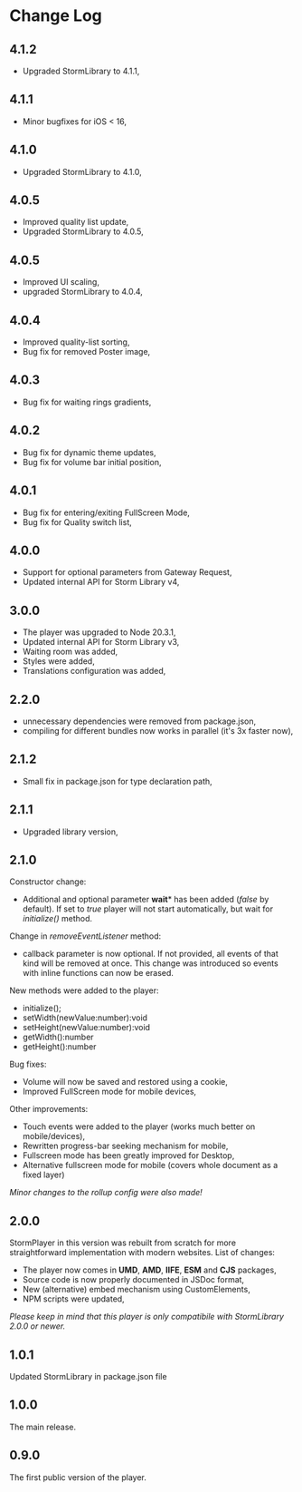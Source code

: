 # Change Log

## 4.1.2

- Upgraded StormLibrary to 4.1.1,

## 4.1.1

- Minor bugfixes for iOS < 16,

## 4.1.0

- Upgraded StormLibrary to 4.1.0,

## 4.0.5

- Improved quality list update,
- Upgraded StormLibrary to 4.0.5,

## 4.0.5

- Improved UI scaling,
- upgraded StormLibrary to 4.0.4,

## 4.0.4

- Improved quality-list sorting,
- Bug fix for removed Poster image,

## 4.0.3

- Bug fix for waiting rings gradients,

## 4.0.2

- Bug fix for dynamic theme updates,
- Bug fix for volume bar initial position,

## 4.0.1

- Bug fix for entering/exiting FullScreen Mode,
- Bug fix for Quality switch list,

## 4.0.0

- Support for optional parameters from Gateway Request,
- Updated internal API for Storm Library v4,

## 3.0.0

- The player was upgraded to Node 20.3.1,
- Updated internal API for Storm Library v3,
- Waiting room was added,
- Styles were added,
- Translations configuration was added,

## 2.2.0

- unnecessary dependencies were removed from package.json,
- compiling for different bundles now works in parallel (it's 3x faster now),

## 2.1.2

- Small fix in package.json for type declaration path,

## 2.1.1

- Upgraded library version,

## 2.1.0

Constructor change:
- Additional and optional parameter **wait*** has been added (*false* by default). If set to *true* player will not start automatically, but wait for *initialize()* method. 

Change in *removeEventListener* method:
- callback parameter is now optional. If not provided, all events of that kind will be removed at once. This change was introduced so events with inline functions can now be erased.

New methods were added to the player:
- initialize();
- setWidth(newValue:number):void
- setHeight(newValue:number):void
- getWidth():number
- getHeight():number

Bug fixes:
- Volume will now be saved and restored using a cookie,
- Improved FullScreen mode for mobile devices,

Other improvements:
- Touch events were added to the player (works much better on mobile/devices),
- Rewritten progress-bar seeking mechanism for mobile,
- Fullscreen mode has been greatly improved for Desktop,
- Alternative fullscreen mode for mobile (covers whole document as a fixed layer)

*Minor changes to the rollup config were also made!*


## 2.0.0

StormPlayer in this version was rebuilt from scratch for more straightforward implementation with modern websites. List of changes:
* The player now comes in **UMD**, **AMD**, **IIFE**, **ESM** and **CJS** packages,
* Source code is now properly documented in JSDoc format,
* New (alternative) embed mechanism using CustomElements,
* NPM scripts were updated,

*Please keep in mind that this player is only compatibile with StormLibrary 2.0.0 or newer.*

## 1.0.1

Updated StormLibrary in package.json file

## 1.0.0

The main release.

## 0.9.0

The first public version of the player.

